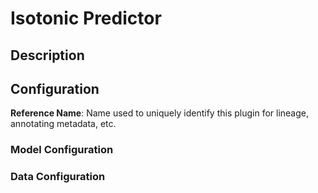 
# Isotonic Predictor

## Description

## Configuration
**Reference Name**: Name used to uniquely identify this plugin for lineage, annotating metadata, etc.

### Model Configuration

### Data Configuration
